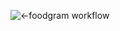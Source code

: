 ![<-foodgram workflow](https://github.com/iffilippov/foodgram-project-react/actions/workflows/foodgram-workflow.yml/badge.svg)
